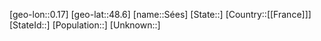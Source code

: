 ﻿---
location: [48.6,0.17]
mapzoom: [7,12] 
mapmarker: city 
type: City
tags:
- geo/City


SpocWebEntityId: 34716
isDeleted: false
confidential: public

---
[geo-lon::0.17]
[geo-lat::48.6]
[name::Sées]
[State::]
[Country::[[France]]]
[StateId::]
[Population::]
[Unknown::]

